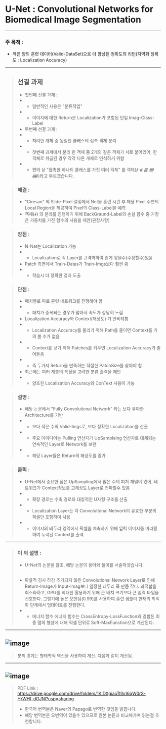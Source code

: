 # U-Net : Convolutional Networks for Biomedical Image Segmentation

------------------------------------------------------------------------------------------------------------------------

### 주 목적 : 
* 적은 양의 훈련 데이터(Valid-DataSet)으로 더 향상된 정확도의 리턴(지역화 정확도 : Localization Accuracy)

------------------------------------------------------------------------------------------------------------------------

> ## 선결 과제
> * 첫번째 선결 과제 : 
> * * 일반적인 사용은 "분류작업"
> * * 이미지에 대한 Return은 Localization가 포함된 단일 Imag-Class-Label
> * 두번쨰 선결 과제 :
> * * 처리한 개체 중 동일한 클래스의 접촉 객체 분리
> * * 첫번쨰 과제에서 분리 한 객체 중 2개의 같은 객체가 서로 붙어있어, 한 객체로 취급된 경우 각각 다른 개체로 인식하기 위함
> * * 편의 상 "접촉한 하나의 클래스를 가진 여러 객체" 를 객체(ᚋ ᚌ ᚍ ᚎ ᚏ)라고 부르겟습니다.

> ### 해결 :
> * "Ciresan" 외 Slide-Pixel 설정에서 Net을 훈련 시킨 후 해당 Pixel 주변의 Local Region을 제공하여 Pixel의 Class-Label을 예측
> * 객체(ᚋ) 의 분리를 진행하기 위해 BackGraund-Label의 손실 함수 중 가장 큰 가중치를 가진 함수의 사용을 제안(권장사항)


> ### 장점 : 
> * N-Net는 Localization 가능
> * * Localization로 각 Layer를 규격화하여 쉽게 쌓을수(수정할수)있음
> * Patch 측면에서 Train-Datas가 Train-Imgs보다 훨씬 큼
> * * 학습시 더 정확한 결과 도출


> ### 단점 :
> * 패치별로 따로 훈련 네트워크를 진행해야 함
> * * 패치가 중복되는 경우가 많아서 속도가 상당히 느림
> * Localization Accuracy와 Context(해상도) 가 반비례함
> * * Localization Accuracy를 올리기 위해 Path를 줄이면 Context를 거의 볼 수가 없음
> * * Context를 보기 위해 Patches를 키우면 Localization Accuracy가 줄어들음
> * * 즉 두가지 Return을 만족하는 적절한 PatchSize를 찾아야 함
> * 최근에는 여러 계층의 특징을 고려한 분류 출력을 제안
> * * 양호한 Localization Accuracy와 ConText 사용이 가능


> ### 설명 : 
> * 해당 논문에서 "Fully Convolutional Network" 라는 보다 우아한 Architecture를 기반
> * * 보다 적은 수의 Valid-Imgs로, 보다 정확한 Localization를 산출
> * * 주요 아이디어는 Pulling 연산자가 UpSampleing 연산자로 대체되는 연속적인 Layer로 Network를 보완
> * * 해당 Layer들은 Return의 해상도를 증가


> ### 출력 : 
> * U-Net에서 중요한 점은 UpSampling에서 많은 수의 피쳐 채널이 있어, 네트워크가 Context정보를 고해상도 Layer로 전파할수 있음
> * * 확장 경로는 수축 경로와 대칭적인 U자형 구조를 산출
> * * Localization Layer는 각 Convolutional Network의 유효한 부분의 픽셀만 포함하여 사용
> * * 이미지의 테두리 영역에서 픽셀을 예측하기 위해 입력 이미지를 미러링하여 누락된 Context를 출력

------------------------------------------------------------------------------------------------------------------------

> ### 이 외 설명 :
> * U-Net의 논문을 참조, 해당 논문의 용어와 풀이를 서술하겟습니다.
> ## 
> * 확률적 경사 하강
> 추가되지 않은 Convolutional Network Layer로 인해 Return-Image가 Input-Imag보다 일정한 테두리 폭 만큼 작다.
> 과적합을 최소화하고, GPU를 최대한 활용하기 위해 큰 배치 크기보다 큰 입력 타일을 선호한다.
> 그렇기에 높은 모멘텀(0.99)를 사용하여 훈련 샘플이 현재의 최적화 단계에서 업데이트를 진행한다.
> * * 에너지 함수
> 에너지 함수는 CrossEntropy-LossFunction와 결합된 최종 맵의 형상에 대해 픽셀 단위로 Soft-MaxFunction으로 계산된다.
------------------------------------------------------------------------------------------------------------------------
![image](https://user-images.githubusercontent.com/102508669/180706716-22f7eaa4-06c0-4602-9584-1565cae2ea5a.png)
------------------------------------------------------------------------------------------------------------------------
> 분리 경계는 형태학적 역산을 사용하여 계산. 다음과 같이 계산됨.
------------------------------------------------------------------------------------------------------------------------
![image](https://user-images.githubusercontent.com/102508669/180706491-c5a574c9-ad93-4c0d-979c-ccff6967b7c7.png)
------------------------------------------------------------------------------------------------------------------------
> PDF Link : https://drive.google.com/drive/folders/1KlDXgiaoTtIhrl6qW0rS-HrWHf-dOJNl?usp=sharing
> * 한국어 번역본은 Naver의 Papago로 번역한 것임을 밝힙니다.
> * 해당 번역본은 오번역이 있을수 있으므로 원본 논문과 비교해가며 읽는걸 추천합니다.
